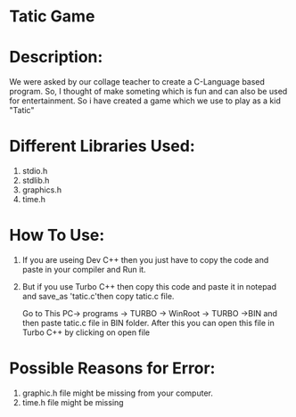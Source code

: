 # Tatic Game
# Description:
We were asked by our collage teacher to create a C-Language based program. So, I thought of make someting which is fun and can also be used for  entertainment.
So i have created a game which we use to play as a kid "Tatic"
# Different Libraries Used:
1. stdio.h
2. stdlib.h
3. graphics.h
4. time.h
# How To Use:
1. If you are useing Dev C++ then you just have to copy the code and paste in your compiler and Run it.
2. But if you use Turbo C++ then copy this code and paste it in notepad and save_as 'tatic.c'then copy tatic.c file.

    Go to This PC-> programs -> TURBO -> WinRoot -> TURBO ->BIN  and then paste tatic.c file in BIN folder. 
After this you can open this file in Turbo C++ by clicking on open file
# Possible Reasons for Error:
1. graphic.h file might be missing from your computer.
2. time.h file might be missing
